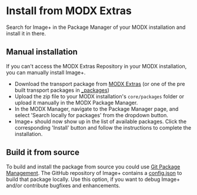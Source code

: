 # Install from MODX Extras

Search for Image+ in the Package Manager of your MODX installation and install it in there.

## Manual installation

If you can't access the MODX Extras Repository in your MODX installation, you can manually install Image+.

* Download the transport package from [MODX Extras](https://modx.com/extras/package/imageplustvinput) (or one of the pre built transport packages in [_packages](https://github.com/Jako/ImagePlus/tree/master/_packages))
* Upload the zip file to your MODX installation's `core/packages` folder or upload it manually in the MODX Package Manager.
* In the MODX Manager, navigate to the Package Manager page, and select 'Search locally for packages' from the dropdown button.
* Image+ should now show up in the list of available packages. Click the corresponding 'Install' button and follow the instructions to complete the installation.

## Build it from source

To build and install the package from source you could use [Git Package Management](https://github.com/TheBoxer/Git-Package-Management). The GitHub
repository of Image+ contains a [config.json](https://github.com/Jako/ImagePlus/blob/master/_build/config.json)
to build that package locally. Use this option, if you want to debug Image+ and/or contribute bugfixes and enhancements.
